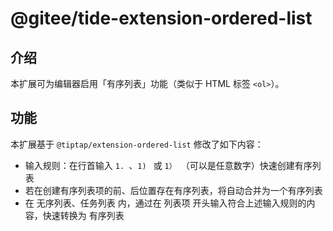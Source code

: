 # @gitee/tide-extension-ordered-list

## 介绍

本扩展可为编辑器启用「有序列表」功能（类似于 HTML 标签 `<ol>`）。

## 功能

本扩展基于 `@tiptap/extension-ordered-list` 修改了如下内容：

- 输入规则：在行首输入 `1. `、`1) ` 或 `1） `（可以是任意数字）快速创建有序列表
- 若在创建有序列表项的前、后位置存在有序列表，将自动合并为一个有序列表
- 在 无序列表、任务列表 内，通过在 列表项 开头输入符合上述输入规则的内容，快速转换为 有序列表
